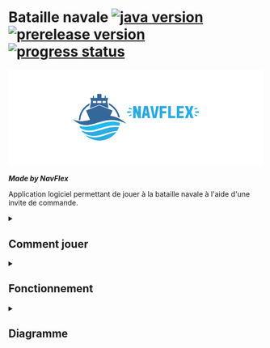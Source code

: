# Bataille navale [![java version](https://img.shields.io/badge/Java-17-success)](https://img.shields.io/badge/Java-17-success) [![prerelease version](https://img.shields.io/badge/Pre--release-v0.0.1-orange)](https://img.shields.io/badge/Pre--release-v0.0.1-orange) [![progress status](https://img.shields.io/badge/-In%20progress-informational)](https://img.shields.io/badge/-In%20progress-informational)

![Logo NavFlex](/img/github/logo.png "NavFlex")

***Made by NavFlex***

Application logiciel permettant de jouer à la bataille navale à l'aide d'une invite de commande.

<details><summary><h2>Comment jouer</h2></summary>

  <p>La bataille navale se joue à 2 joueurs, chaque joueur positionne ses bateaux sur le plateau de jeu.</p>
  <blockquote>Les navires ne bougeront pas pendant la partie</blockquote>
  <p>Une fois tous les bateaux positionnés le jeu commence en tour par tour. Chaque joueur devra choisir une position où tirer pour atteindre les navires adverses. </p>
  <p>La partie se termine lorsqu'un des joueurs à perdu tout ses bateaux</p>

</details>

<details><summary><h2>Fonctionnement</h2></summary>
  
  <p>Le score des joueurs sera calculé en fonction des bateaux restants et de leurs points de vie.</p>
  


</details>  


<details><summary><h2>Diagramme</h2></summary>
  
  ```mermaid
    graph TD;
    Tour-->Joueur;
    Joueur-->Flotte;
    Score-->Joueur;
    Score-->Flotte;
    Flotte-->Navire;
    Navire-->Coordonnées;
    TypeNavire-->Navire;
```
  
</details>

